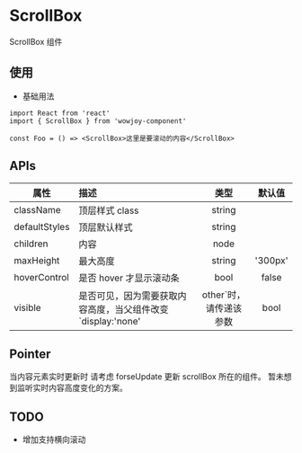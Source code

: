 # ScrollBox

ScrollBox 组件

## 使用

- 基础用法

```
import React from 'react'
import { ScrollBox } from 'wowjoy-component'

const Foo = () => <ScrollBox>这里是要滚动的内容</ScrollBox>
```

## APIs

| 属性          | 描述                                                                                   |  类型  | 默认值 |
| ------------- | :------------------------------------------------------------------------------------- | :----: | :----: |
| className     | 顶层样式 class                                                                         | string |        |
| defaultStyles | 顶层默认样式                                                                           | string |        |
| children      | 内容                                                                                   |  node  |        |
| maxHeight     | 最大高度 <br>                                                                          | string |  '300px'   |
| hoverControl  | 是否 hover 才显示滚动条                                                                |  bool  | false  |
| visible       | 是否可见，因为需要获取内容高度，当父组件改变 `display:'none' | other`时， 请传递该参数 |  bool  |        |

## Pointer

当内容元素实时更新时 请考虑 forseUpdate 更新 scrollBox 所在的组件。 暂未想到监听实时内容高度变化的方案。

## TODO

- 增加支持横向滚动
